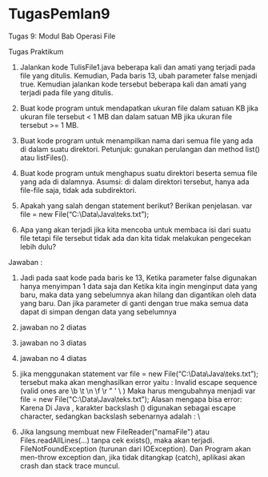 # TugasPemlan9
Tugas 9: Modul Bab Operasi File

Tugas Praktikum
1. Jalankan kode TulisFile1.java beberapa kali dan amati yang terjadi pada file yang
ditulis. Kemudian, Pada baris 13, ubah parameter false menjadi true. Kemudian
jalankan kode tersebut beberapa kali dan amati yang terjadi pada file yang ditulis.
2. Buat kode program untuk mendapatkan ukuran file dalam satuan KB jika ukuran
file tersebut < 1 MB dan dalam satuan MB jika ukuran file tersebut >= 1 MB.

3. Buat kode program untuk menampilkan nama dari semua file yang ada di dalam
suatu direktori. Petunjuk: gunakan perulangan dan method list() atau
listFiles().
4. Buat kode program untuk menghapus suatu direktori beserta semua file yang ada
di dalamnya. Asumsi: di dalam direktori tersebut, hanya ada file-file saja, tidak ada
subdirektori.
5. Apakah yang salah dengan statement berikut? Berikan penjelasan.
var file = new File(“C:\Data\Java\teks.txt”);
6. Apa yang akan terjadi jika kita mencoba untuk membaca isi dari suatu file tetapi
file tersebut tidak ada dan kita tidak melakukan pengecekan lebih dulu?

Jawaban :
1. Jadi pada saat kode pada baris ke 13, Ketika parameter false digunakan hanya menyimpan 1 data saja dan Ketika kita ingin menginput data yang baru, maka data yang sebelumnya akan hilang dan digantikan oleh data yang baru. Dan jika parameter di ganti dengan true maka semua data dapat di simpan dengan data yang sebelumnya

2. jawaban no 2 diatas
   
3. jawaban no 3 diatas

4. jawaban no 4 diatas

5. jika menggunakan statement var file = new File(“C:\Data\Java\teks.txt”); tersebut maka akan menghasilkan error yaitu : Invalid escape sequence (valid ones are  \b  \t  \n  \f  \r  \"  \'  \\ ) Maka harus mengubahnya menjadi var file = new File("C:\\Data\\Java\\teks.txt"); Alasan mengapa bisa error: Karena Di Java , karakter backslash (\) digunakan sebagai escape character, sedangkan backslash sebenarnya adalah : \\

6. Jika langsung membuat new FileReader("namaFile") atau Files.readAllLines(...) tanpa cek exists(), maka akan terjadi. FileNotFoundException (turunan dari IOException). Dan Program akan men-throw exception dan, jika tidak ditangkap (catch), aplikasi akan crash dan stack trace muncul.
